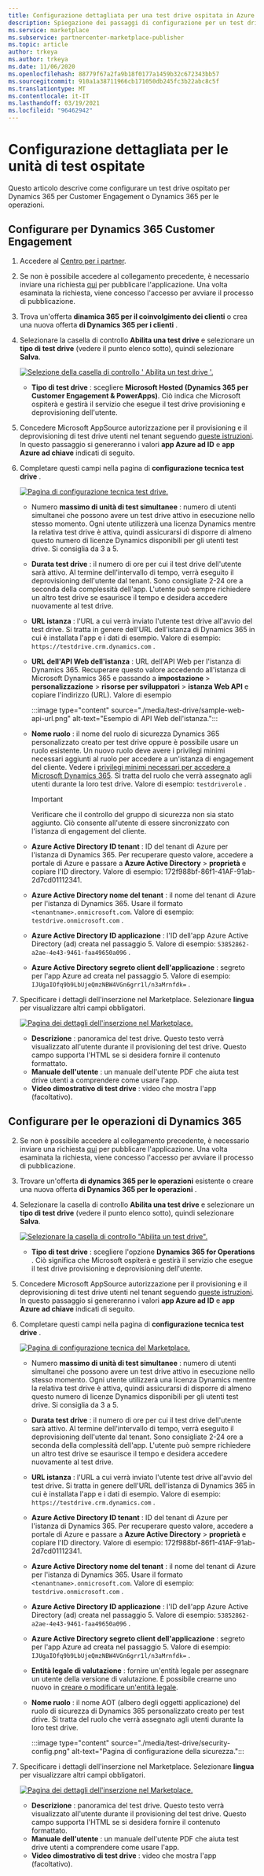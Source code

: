 ```yaml
---
title: Configurazione dettagliata per una test drive ospitata in Azure Marketplace
description: Spiegazione dei passaggi di configurazione per un test drive ospitato nel Marketplace commerciale
ms.service: marketplace
ms.subservice: partnercenter-marketplace-publisher
ms.topic: article
author: trkeya
ms.author: trkeya
ms.date: 11/06/2020
ms.openlocfilehash: 88779f67a2fa9b18f0177a1459b32c672343bb57
ms.sourcegitcommit: 910a1a38711966cb171050db245fc3b22abc8c5f
ms.translationtype: MT
ms.contentlocale: it-IT
ms.lasthandoff: 03/19/2021
ms.locfileid: "96462942"
---
```

# <a name="detailed-configuration-for-hosted-test-drives"></a>Configurazione dettagliata per le unità di test ospitate

Questo articolo descrive come configurare un test drive ospitato per Dynamics 365 per Customer Engagement o Dynamics 365 per le operazioni.

## <a name="configure-for-dynamics-365-customer-engagement"></a>Configurare per Dynamics 365 Customer Engagement

1. Accedere al [Centro per i partner](https://partner.microsoft.com/).
2. Se non è possibile accedere al collegamento precedente, è necessario inviare una richiesta [qui](https://appsource.microsoft.com/partners/list-an-app) per pubblicare l'applicazione. Una volta esaminata la richiesta, viene concesso l'accesso per avviare il processo di pubblicazione.
3. Trova un'offerta **dinamica 365 per il coinvolgimento dei clienti** o crea una nuova offerta **di Dynamics 365 per i clienti** .
4. Selezionare la casella di controllo **Abilita una test drive** e selezionare un **tipo di test drive** (vedere il punto elenco sotto), quindi selezionare **Salva**.

    [![Selezione della casella di controllo ' Abilita un test drive '.](media/test-drive/enable-test-drive-check-box.png)](media/test-drive/enable-test-drive-check-box.png#lightbox)

    - **Tipo di test drive** : scegliere **Microsoft Hosted (Dynamics 365 per Customer Engagement & PowerApps)**. Ciò indica che Microsoft ospiterà e gestirà il servizio che esegue il test drive provisioning e deprovisioning dell'utente.

5. Concedere Microsoft AppSource autorizzazione per il provisioning e il deprovisioning di test drive utenti nel tenant seguendo [queste istruzioni](./test-drive-azure-subscription-setup.md). In questo passaggio si genereranno i valori **app Azure ad ID** e **app Azure ad chiave** indicati di seguito.
6. Completare questi campi nella pagina di **configurazione tecnica test drive** .

    [![Pagina di configurazione tecnica test drive.](media/test-drive/technical-config-details.png)](media/test-drive/technical-config-details.png#lightbox)

    - Numero **massimo di unità di test simultanee** : numero di utenti simultanei che possono avere un test drive attivo in esecuzione nello stesso momento. Ogni utente utilizzerà una licenza Dynamics mentre la relativa test drive è attiva, quindi assicurarsi di disporre di almeno questo numero di licenze Dynamics disponibili per gli utenti test drive. Si consiglia da 3 a 5.
    - **Durata test drive** : il numero di ore per cui il test drive dell'utente sarà attivo. Al termine dell'intervallo di tempo, verrà eseguito il deprovisioning dell'utente dal tenant. Sono consigliate 2-24 ore a seconda della complessità dell'app. L'utente può sempre richiedere un altro test drive se esaurisce il tempo e desidera accedere nuovamente al test drive.
    - **URL istanza** : l'URL a cui verrà inviato l'utente test drive all'avvio del test drive. Si tratta in genere dell'URL dell'istanza di Dynamics 365 in cui è installata l'app e i dati di esempio. Valore di esempio: `https://testdrive.crm.dynamics.com` .
    - **URL dell'API Web dell'istanza** : URL dell'API Web per l'istanza di Dynamics 365. Recuperare questo valore accedendo all'istanza di Microsoft Dynamics 365 e passando a **impostazione**  >  **personalizzazione**  >  **risorse per sviluppatori**  >  **istanza Web API** e copiare l'indirizzo (URL). Valore di esempio

        :::image type="content" source="./media/test-drive/sample-web-api-url.png" alt-text="Esempio di API Web dell'istanza.":::

    - **Nome ruolo** : il nome del ruolo di sicurezza Dynamics 365 personalizzato creato per test drive oppure è possibile usare un ruolo esistente. Un nuovo ruolo deve avere i privilegi minimi necessari aggiunti al ruolo per accedere a un'istanza di engagement del cliente. Vedere i [privilegi minimi necessari per accedere a Microsoft Dynamics 365](https://community.dynamics.com/crm/b/crminogic/archive/2016/11/24/minimum-privileges-required-to-login-microsoft-dynamics-365). Si tratta del ruolo che verrà assegnato agli utenti durante la loro test drive. Valore di esempio: `testdriverole` .
    
        > [!IMPORTANT]
        > Verificare che il controllo del gruppo di sicurezza non sia stato aggiunto. Ciò consente all'utente di essere sincronizzato con l'istanza di engagement del cliente.

    - **Azure Active Directory ID tenant** : ID del tenant di Azure per l'istanza di Dynamics 365. Per recuperare questo valore, accedere a portale di Azure e passare a **Azure Active Directory**  >  **proprietà** e copiare l'ID directory. Valore di esempio: 172f988bf-86f1-41AF-91ab-2d7cd01112341.
    - **Azure Active Directory nome del tenant** : il nome del tenant di Azure per l'istanza di Dynamics 365. Usare il formato `<tenantname>.onmicrosoft.com`. Valore di esempio: `testdrive.onmicrosoft.com` .
    - **Azure Active Directory ID applicazione** : l'ID dell'app Azure Active Directory (ad) creata nel passaggio 5. Valore di esempio: `53852862-a2ae-4e43-9461-faa49650a096` .
    - **Azure Active Directory segreto client dell'applicazione** : segreto per l'app Azure ad creata nel passaggio 5. Valore di esempio: `IJUgaIOfq9b9LbUjeQmzNBW4VGn6grr1l/n3aMrnfdk=` .

7. Specificare i dettagli dell'inserzione nel Marketplace. Selezionare **lingua** per visualizzare altri campi obbligatori.

    [![Pagina dei dettagli dell'inserzione nel Marketplace.](media/test-drive/marketplace-listing-details.png)](media/test-drive/marketplace-listing-details.png#lightbox)

    - **Descrizione** : panoramica del test drive. Questo testo verrà visualizzato all'utente durante il provisioning del test drive. Questo campo supporta l'HTML se si desidera fornire il contenuto formattato.
    - **Manuale dell'utente** : un manuale dell'utente PDF che aiuta test drive utenti a comprendere come usare l'app.
    - **Video dimostrativo di test drive** : video che mostra l'app (facoltativo).

## <a name="configure-for-dynamics-365-operations"></a>Configurare per le operazioni di Dynamics 365

2. Se non è possibile accedere al collegamento precedente, è necessario inviare una richiesta [qui](https://appsource.microsoft.com/partners/list-an-app) per pubblicare l'applicazione. Una volta esaminata la richiesta, viene concesso l'accesso per avviare il processo di pubblicazione.
3. Trovare un'offerta **di dynamics 365 per le operazioni** esistente o creare una nuova offerta **di Dynamics 365 per le operazioni** .
4. Selezionare la casella di controllo **Abilita una test drive** e selezionare un **tipo di test drive** (vedere il punto elenco sotto), quindi selezionare **Salva**.

    [![Selezionare la casella di controllo "Abilita un test drive".](media/test-drive/enable-test-drive-check-box-operations.png)](media/test-drive/enable-test-drive-check-box-operations.png#lightbox)

    - **Tipo di test drive** : scegliere l'opzione **Dynamics 365 for Operations** . Ciò significa che Microsoft ospiterà e gestirà il servizio che esegue il test drive provisioning e deprovisioning dell'utente.

5. Concedere Microsoft AppSource autorizzazione per il provisioning e il deprovisioning di test drive utenti nel tenant seguendo [queste istruzioni](https://github.com/Microsoft/AppSource/blob/master/Microsoft%20Hosted%20Test%20Drive/Setup-your-Azure-subscription-for-Dynamics365-Microsoft-Hosted-Test-Drives.md). In questo passaggio si genereranno i valori **app Azure ad ID** e **app Azure ad chiave** indicati di seguito.
6. Completare questi campi nella pagina di **configurazione tecnica test drive** .

    [![Pagina di configurazione tecnica del Marketplace.](media/test-drive/technical-config-details.png)](media/test-drive/technical-config-details.png#lightbox)

    - Numero **massimo di unità di test simultanee** : numero di utenti simultanei che possono avere un test drive attivo in esecuzione nello stesso momento. Ogni utente utilizzerà una licenza Dynamics mentre la relativa test drive è attiva, quindi assicurarsi di disporre di almeno questo numero di licenze Dynamics disponibili per gli utenti test drive. Si consiglia da 3 a 5.
    - **Durata test drive** : il numero di ore per cui il test drive dell'utente sarà attivo. Al termine dell'intervallo di tempo, verrà eseguito il deprovisioning dell'utente dal tenant. Sono consigliate 2-24 ore a seconda della complessità dell'app. L'utente può sempre richiedere un altro test drive se esaurisce il tempo e desidera accedere nuovamente al test drive.
    - **URL istanza** : l'URL a cui verrà inviato l'utente test drive all'avvio del test drive. Si tratta in genere dell'URL dell'istanza di Dynamics 365 in cui è installata l'app e i dati di esempio. Valore di esempio: `https://testdrive.crm.dynamics.com` .
    - **Azure Active Directory ID tenant** : ID del tenant di Azure per l'istanza di Dynamics 365. Per recuperare questo valore, accedere a portale di Azure e passare a **Azure Active Directory**  >  **proprietà** e copiare l'ID directory. Valore di esempio: 172f988bf-86f1-41AF-91ab-2d7cd01112341.
    - **Azure Active Directory nome del tenant** : il nome del tenant di Azure per l'istanza di Dynamics 365. Usare il formato `<tenantname>.onmicrosoft.com`. Valore di esempio: `testdrive.onmicrosoft.com` .
    - **Azure Active Directory ID applicazione** : l'ID dell'app Azure Active Directory (ad) creata nel passaggio 5. Valore di esempio: `53852862-a2ae-4e43-9461-faa49650a096` .
    - **Azure Active Directory segreto client dell'applicazione** : segreto per l'app Azure ad creata nel passaggio 5. Valore di esempio: `IJUgaIOfq9b9LbUjeQmzNBW4VGn6grr1l/n3aMrnfdk=` .
    - **Entità legale di valutazione** : fornire un'entità legale per assegnare un utente della versione di valutazione. È possibile crearne uno nuovo in [creare o modificare un'entità legale](/dynamicsax-2012/appuser-itpro/create-or-modify-a-legal-entity).
    - **Nome ruolo** : il nome AOT (albero degli oggetti applicazione) del ruolo di sicurezza di Dynamics 365 personalizzato creato per test drive. Si tratta del ruolo che verrà assegnato agli utenti durante la loro test drive.

        :::image type="content" source="./media/test-drive/security-config.png" alt-text="Pagina di configurazione della sicurezza.":::

7. Specificare i dettagli dell'inserzione nel Marketplace. Selezionare **lingua** per visualizzare altri campi obbligatori.

    [![Pagina dei dettagli dell'inserzione nel Marketplace.](media/test-drive/marketplace-listing-details.png)](media/test-drive/marketplace-listing-details.png#lightbox)

    - **Descrizione** : panoramica del test drive. Questo testo verrà visualizzato all'utente durante il provisioning del test drive. Questo campo supporta l'HTML se si desidera fornire il contenuto formattato.
    - **Manuale dell'utente** : un manuale dell'utente PDF che aiuta test drive utenti a comprendere come usare l'app.
    - **Video dimostrativo di test drive** : video che mostra l'app (facoltativo).

<!--
## Next steps

- [Set up your Azure subscription](test-drive-azure-subscription-setup.md) -->